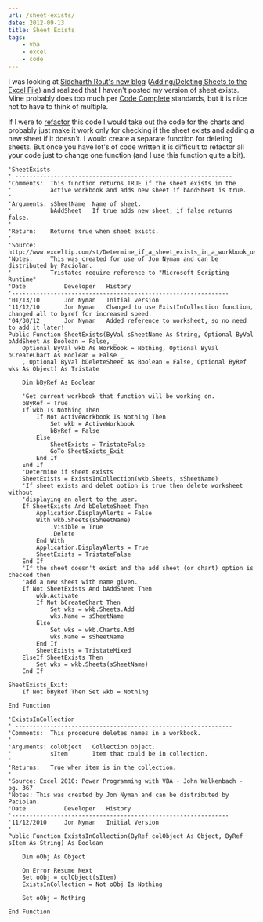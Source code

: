 ```yaml
---
url: /sheet-exists/
date: 2012-09-13
title: Sheet Exists
tags:
    - vba
    - excel
    - code
---
```


I was looking at <a href="http://www.siddharthrout.com">Siddharth Rout's new blog</a> (<a href="http://www.siddharthrout.com/2012/09/10/addingdeleting-sheets-to-the-excel-file/">Adding/Deleting Sheets to the Excel File</a>) and realized that I haven't posted my version of sheet exists. Mine probably does too much per <a href="http://www.amazon.com/Code-Complete-Practical-Handbook-Construction/dp/0735619670/ref=sr_1_1?ie=UTF8&qid=1347565033&sr=8-1&keywords=code+complete">Code Complete</a> standards, but it is nice not to have to think of multiple.

If I were to <a href="http://en.wikipedia.org/wiki/Refactor">refactor</a> this code I would take out the code for the charts and probably just make it work only for checking if the sheet exists and adding a new sheet if it doesn't. I would create a separate function for deleting sheets. But once you have lot's of code written it is difficult to refactor all your code just to change one function (and I use this function quite a bit).

```vbscript
'SheetExists
' --------------------------------------------------------------
'Comments:  This function returns TRUE if the sheet exists in the
'           active workbook and adds new sheet if bAddSheet is true.
'
'Arguments: sSheetName  Name of sheet.
'           bAddSheet   If true adds new sheet, if false returns false.
'
'Return:    Returns true when sheet exists.
'
'Source:    http://www.exceltip.com/st/Determine_if_a_sheet_exists_in_a_workbook_using_VBA_in_Microsoft_Excel/485.html
'Notes:     This was created for use of Jon Nyman and can be distributed by Paciolan.
'           Tristates require reference to "Microsoft Scripting Runtime"
'Date           Developer   History
'--------------------------------------------------------------
'01/13/10       Jon Nyman   Initial version
'11/12/10       Jon Nyman   Changed to use ExistInCollection function, changed all to byref for increased speed.
'04/30/12       Jon Nyman   Added reference to worksheet, so no need to add it later!
Public Function SheetExists(ByVal sSheetName As String, Optional ByVal bAddSheet As Boolean = False, _
    Optional ByVal wkb As Workbook = Nothing, Optional ByVal bCreateChart As Boolean = False _
    , Optional ByVal bDeleteSheet As Boolean = False, Optional ByRef wks As Object) As Tristate

    Dim bByRef As Boolean

    'Get current workbook that function will be working on.
    bByRef = True
    If wkb Is Nothing Then
        If Not ActiveWorkbook Is Nothing Then
            Set wkb = ActiveWorkbook
            bByRef = False
        Else
            SheetExists = TristateFalse
            GoTo SheetExists_Exit
        End If
    End If
    'Determine if sheet exists
    SheetExists = ExistsInCollection(wkb.Sheets, sSheetName)
    'If sheet exists and delet option is true then delete worksheet without
    'displaying an alert to the user.
    If SheetExists And bDeleteSheet Then
        Application.DisplayAlerts = False
        With wkb.Sheets(sSheetName)
            .Visible = True
            .Delete
        End With
        Application.DisplayAlerts = True
        SheetExists = TristateFalse
    End If
    'If the sheet doesn't exist and the add sheet (or chart) option is checked then
    'add a new sheet with name given.
    If Not SheetExists And bAddSheet Then
        wkb.Activate
        If Not bCreateChart Then
            Set wks = wkb.Sheets.Add
            wks.Name = sSheetName
        Else
            Set wks = wkb.Charts.Add
            wks.Name = sSheetName
        End If
        SheetExists = TristateMixed
    ElseIf SheetExists Then
        Set wks = wkb.Sheets(sSheetName)
    End If

SheetExists_Exit:
    If Not bByRef Then Set wkb = Nothing

End Function
```

```vbscript
'ExistsInCollection
' --------------------------------------------------------------
'Comments:  This procedure deletes names in a workbook.
'
'Arguments: colObject   Collection object.
'           sItem       Item that could be in collection.
'
'Returns:   True when item is in the collection.
'
'Source: Excel 2010: Power Programming with VBA - John Walkenbach - pg. 367
'Notes: This was created by Jon Nyman and can be distributed by Paciolan.
'Date           Developer   History
'--------------------------------------------------------------
'11/12/2010     Jon Nyman   Initial Version
'
Public Function ExistsInCollection(ByRef colObject As Object, ByRef sItem As String) As Boolean

    Dim oObj As Object

    On Error Resume Next
    Set oObj = colObject(sItem)
    ExistsInCollection = Not oObj Is Nothing

    Set oObj = Nothing

End Function
```
